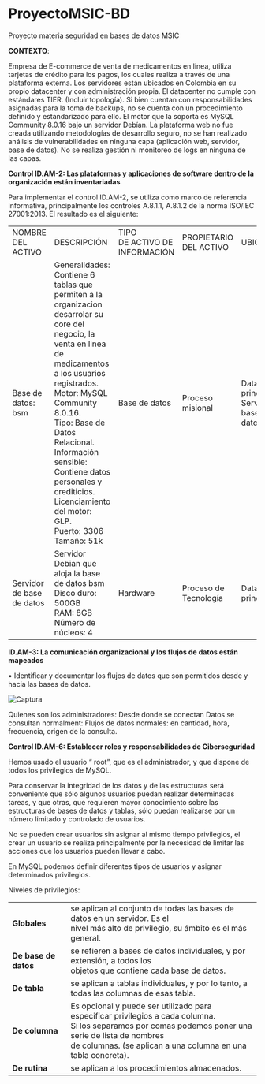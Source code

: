 # ProyectoMSIC-BD
Proyecto materia seguridad en bases de datos MSIC

<b>CONTEXTO</b>: 

Empresa de E-commerce de venta de medicamentos en linea, utiliza tarjetas de crédito para los pagos, los cuales realiza a través de una plataforma externa. Los servidores están ubicados en Colombia en su propio datacenter y con administración propia. El datacenter no cumple con estándares TIER. (Incluir topología).
Si bien cuentan con responsabilidades asignadas para la toma de backups, no se cuenta con un procedimiento definido y estandarizado para ello.
El motor que la soporta es MySQL Community 8.0.16 bajo un servidor Debían. 
La plataforma web no fue creada utilizando metodologías de desarrollo seguro, no se han realizado análisis de vulnerabilidades en ninguna capa (aplicación web, servidor, base de datos).
No se realiza gestión ni monitoreo de logs en ninguna de las capas.

<b> Control ID.AM-2: Las plataformas y aplicaciones de software dentro de la organización están inventariadas</b>

Para implementar el control ID.AM-2,  se utiliza como marco de referencia informativa, principalmente los controles A.8.1.1, A.8.1.2 de la norma ISO/IEC 27001:2013. El resultado es el siguiente:

<table class="tg">
  <tr>
    <td class="tg-rqnl">NOMBRE<br>DEL ACTIVO</td>
    <td class="tg-66a5">DESCRIPCIÓN</td>
    <td class="tg-rqnl">TIPO<br>DE ACTIVO DE INFORMACIÓN</td>
    <td class="tg-rqnl">PROPIETARIO<br>DEL ACTIVO</td>
    <td class="tg-rqnl">UBICACIÓN</td>

  </tr>
  <tr>
    <td class="tg-l6li">Base de datos: bsm</td>
    <td class="tg-jpc1">Generalidades: Contiene 6 tablas que permiten a la organizacion desarrolar su core del negocio, la venta en linea de medicamentos a los usuarios registrados. <br>Motor: MySQL Community 8.0.16.<br>Tipo: Base de Datos Relacional.<br>Información sensible: Contiene datos personales y crediticios.<br>Licenciamiento del motor: GLP.<br>Puerto: 3306 <br>Tamaño: 51k</td>
    <td class="tg-l6li">Base de datos</td>
    <td class="tg-l6li">Proceso misional</td>
    <td class="tg-l6li">Datacenter principal<br>Servidor de base de datos</td>

  </tr>
  <tr>
    <td class="tg-jpc1">Servidor de base de datos</td>
    <td class="tg-jpc1">Servidor Debian que aloja la base de datos bsm<br>Disco duro: 500GB<br>RAM: 8GB<br>Número de núcleos: 4<br></td>
    <td class="tg-jpc1">Hardware</td>
    <td class="tg-jpc1">Proceso de Tecnología</td>
    <td class="tg-jpc1">Datacenter principal</td>
    
  </tr>
</table>


<b> ID.AM-3: La comunicación organizacional y los flujos de datos están mapeados </b>

• Identificar y documentar los flujos de datos que son permitidos desde y hacia las bases de datos.

![Captura](https://user-images.githubusercontent.com/50051421/57111376-7a8d8280-6d01-11e9-9750-1b9376733d92.PNG)

Quienes son los administradores:
Desde donde se conectan
Datos se consultan normalment:
Flujos de datos normales: en cantidad, hora, frecuencia, origen de la consulta.




<b> Control ID.AM-6: Establecer roles y responsabilidades de Ciberseguridad</b>

Hemos usado el usuario “ root”,  que es el administrador, y que dispone de todos los privilegios de MySQL.

Para conservar la integridad de los datos y de las estructuras será conveniente que sólo algunos usuarios puedan realizar determinadas tareas, y que otras, que requieren mayor conocimiento sobre las estructuras de bases de datos y tablas, sólo puedan realizarse por un número limitado y controlado de usuarios.

No se pueden crear usuarios sin asignar al mismo tiempo privilegios, el crear un usuario se realiza principalmente por la necesidad de limitar las acciones que los usuarios pueden llevar a cabo. 

En MySQL podemos definir diferentes tipos de usuarios y asignar determinados privilegios.

Niveles de privilegios:


<table>
  <tr>
    <td><span style="font-weight:bold">Globales</span></th>
    <td>se aplican al conjunto de todas las bases de datos en un servidor. Es el<br>nivel más alto de privilegio, su ámbito es el más general.</th>
  </tr>
  <tr>
    <td><span style="font-weight:bold">De base de datos</span></td>
    <td>se refieren a bases de datos individuales, y por extensión, a todos los<br>objetos que contiene cada base de datos.</td>
  </tr>
  <tr>
    <td><span style="font-weight:bold">De tabla</span></td>
    <td>se aplican a tablas individuales, y por lo tanto, a todas las columnas de esas tabla.</td>
  </tr>
  <tr>
    <td><span style="font-weight:bold">De columna</span></td>
    <td>Es opcional y puede ser utilizado para especificar privilegios a cada columna. <br>Si los separamos por comas podemos poner una serie de lista de nombres<br>de columnas. (se aplican a una columna en una tabla concreta).</td>
  </tr>
  <tr>
    <td><span style="font-weight:bold">De rutina</span></td>
    <td>se aplican a los procedimientos almacenados.</td>
  </tr>
</table>
